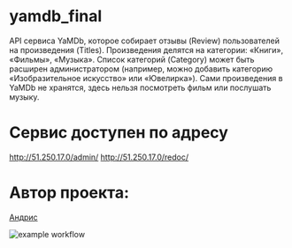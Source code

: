 # yamdb_final
API сервиса YaMDb, которое собирает отзывы (Review) пользователей на произведения (Titles). Произведения делятся на категории: «Книги», «Фильмы», «Музыка». Список категорий (Category) может быть расширен администратором (например, можно добавить категорию «Изобразительное искусство» или «Ювелирка»).
Сами произведения в YaMDb не хранятся, здесь нельзя посмотреть фильм или послушать музыку.

# Сервис доступен по адресу
http://51.250.17.0/admin/
http://51.250.17.0/redoc/

# Автор проекта:
[Андрис](https://github.com/aireskais)

![example workflow](https://github.com/aireskais/yamdb_final/actions/workflows/yamdb_workflow.yml/badge.svg)